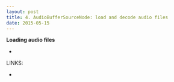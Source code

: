```yaml
---
layout: post
title: 4. AudioBufferSourceNode: load and decode audio files
date: 2015-05-15
---
```

**Loading audio files**

-


LINKS:

- 
